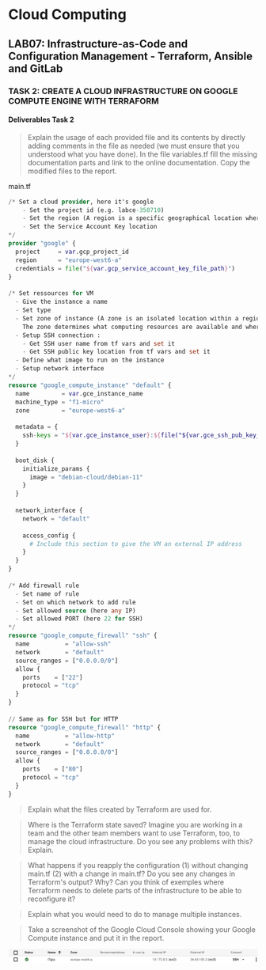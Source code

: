 # Cloud Computing

## LAB07: Infrastructure-as-Code and Configuration Management - Terraform, Ansible and GitLab

### TASK 2: CREATE A CLOUD INFRASTRUCTURE ON GOOGLE COMPUTE ENGINE WITH TERRAFORM

#### Deliverables Task 2

>Explain the usage of each provided file and its contents by directly adding comments in the file as needed (we must ensure that you understood what you have done). In the file variables.tf fill the missing documentation parts and link to the online documentation. Copy the modified files to the report.

main.tf

```terraform
/* Set a cloud provider, here it's google 
    - Set the project id (e.g. labce-350710)
    - Set the region (A region is a specific geographical location where you can run your resources)
    - Set the Service Account Key location
*/
provider "google" {
  project     = var.gcp_project_id
  region      = "europe-west6-a"
  credentials = file("${var.gcp_service_account_key_file_path}")
}

/* Set ressources for VM
  - Give the instance a name
  - Set type
  - Set zone of instance (A zone is an isolated location within a region. 
    The zone determines what computing resources are available and where your data is stored and used)
  - Setup SSH connection :
    - Get SSH user name from tf vars and set it
    - Get SSH public key location from tf vars and set it
  - Define what image to run on the instance
  - Setup network interface
*/
resource "google_compute_instance" "default" {
  name         = var.gce_instance_name
  machine_type = "f1-micro"
  zone         = "europe-west6-a"

  metadata = {
    ssh-keys = "${var.gce_instance_user}:${file("${var.gce_ssh_pub_key_file_path}")}"
  }

  boot_disk {
    initialize_params {
      image = "debian-cloud/debian-11"
    }
  }

  network_interface {
    network = "default"

    access_config {
      # Include this section to give the VM an external IP address
    }
  }
}

/* Add firewall rule
  - Set name of rule
  - Set on which network to add rule
  - Set allowed source (here any IP)
  - Set allowed PORT (here 22 for SSH)
*/
resource "google_compute_firewall" "ssh" {
  name          = "allow-ssh"
  network       = "default"
  source_ranges = ["0.0.0.0/0"]
  allow {
    ports    = ["22"]
    protocol = "tcp"
  }
}

// Same as for SSH but for HTTP
resource "google_compute_firewall" "http" {
  name          = "allow-http"
  network       = "default"
  source_ranges = ["0.0.0.0/0"]
  allow {
    ports    = ["80"]
    protocol = "tcp"
  }
}
```



>Explain what the files created by Terraform are used for.

>Where is the Terraform state saved? Imagine you are working in a team and the other team members want to use Terraform, too, to manage the cloud infrastructure. Do you see any problems with this? Explain.

>What happens if you reapply the configuration (1) without changing main.tf (2) with a change in main.tf? Do you see any changes in Terraform's output? Why? Can you think of exemples where Terraform needs to delete parts of the infrastructure to be able to reconfigure it?

>Explain what you would need to do to manage multiple instances.

>Take a screenshot of the Google Cloud Console showing your Google Compute instance and put it in the report.

![Google Compute Instance](/screenshots/02_01.png)


